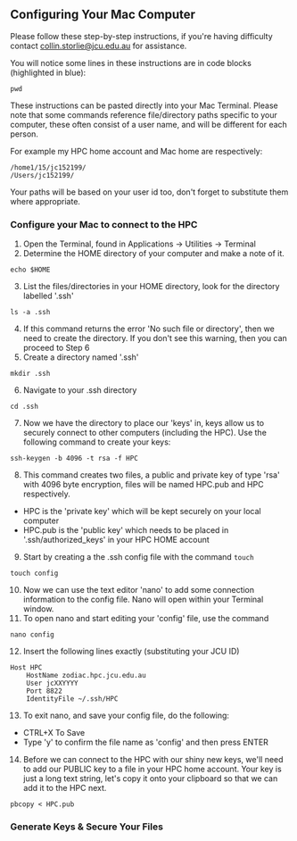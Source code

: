 ## Configuring Your Mac Computer

Please follow these step-by-step instructions, if you're having difficulty contact collin.storlie@jcu.edu.au for assistance.

You will notice some lines in these instructions are in code blocks (highlighted in blue):

```
pwd
```
    
These instructions can be pasted directly into your Mac Terminal.
Please note that some commands reference file/directory paths specific to your computer, these often consist of a user name, and will be different for each person.  

For example my HPC home account and Mac home are respectively:

```
/home1/15/jc152199/
/Users/jc152199/
```
    
Your paths will be based on your user id too, don't forget to substitute them where appropriate.

### Configure your Mac to connect to the HPC

1.  Open the Terminal, found in Applications -> Utilities -> Terminal
2.  Determine the HOME directory of your computer and make a note of it.
```
echo $HOME
```
3.  List the files/directories in your HOME directory, look for the directory labelled '.ssh'
```
ls -a .ssh  
```
4.  If this command returns the error 'No such file or directory', then we need to create the directory.  If you don't see this warning, then you can proceed to Step 6
5.  Create a directory named '.ssh'
```
mkdir .ssh
```       
6. Navigate to your .ssh directory 
```
cd .ssh
```      
7. Now we have the directory to place our 'keys' in, keys allow us to securely connect to other computers (including the HPC).
Use the following command to create your keys:
```        
ssh-keygen -b 4096 -t rsa -f HPC
```       
8. This command creates two files, a public and private key of type 'rsa' with 4096 byte encryption, files will be named HPC.pub and HPC respectively.
* HPC is the 'private key' which will be kept securely on your local computer
* HPC.pub is the 'public key' which needs to be placed in '.ssh/authorized_keys' in your HPC HOME account
9. Start by creating a the .ssh config file with the command `touch`
```
touch config
```
10. Now we can use the text editor 'nano' to add some connection information to the config file.  Nano will open within your Terminal window.
11. To open nano and start editing your 'config' file, use the command
```
nano config
```
12. Insert the following lines exactly (substituting your JCU ID)
```
Host HPC
    HostName zodiac.hpc.jcu.edu.au
    User jcXXYYYY
    Port 8822
    IdentityFile ~/.ssh/HPC
```

13. To exit nano, and save your config file, do the following:
* CTRL+X To Save
* Type 'y' to confirm the file name as 'config' and then press ENTER
14. Before we can connect to the HPC with our shiny new keys, we'll need to add our PUBLIC key to a file in your HPC home account.
Your key is just a long text string, let's copy it onto your clipboard so that we can add it to the HPC next.
```
pbcopy < HPC.pub
```
     
### Generate Keys & Secure Your Files